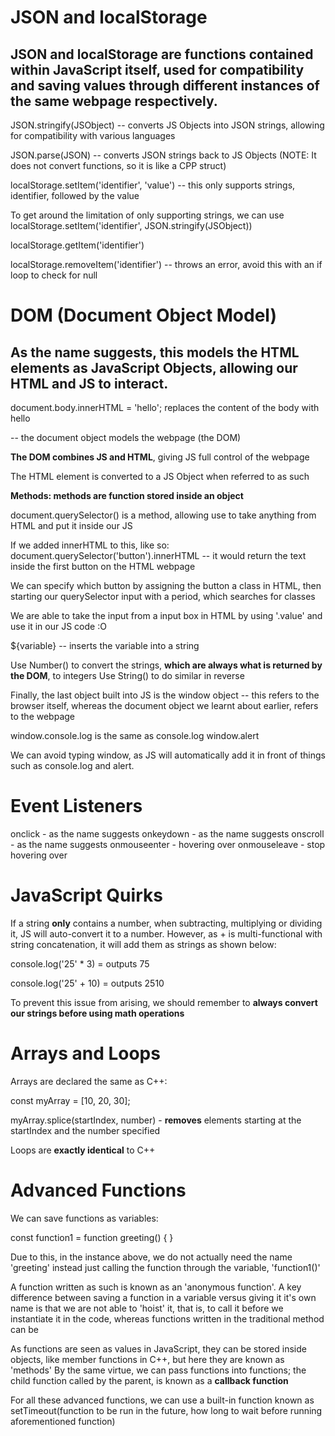 # JSON and localStorage

## JSON and localStorage are functions contained within JavaScript itself, used for compatibility and saving values through different instances of the same webpage respectively.

JSON.stringify(JSObject) -- converts JS Objects into JSON strings, allowing for compatibility with various languages

JSON.parse(JSON) -- converts JSON strings back to JS Objects (NOTE: It does not convert functions, so it is like a CPP struct)

localStorage.setItem('identifier', 'value') -- this only supports strings, identifier, followed by the value

To get around the limitation of only supporting strings, we can use localStorage.setItem('identifier', JSON.stringify(JSObject))

localStorage.getItem('identifier')

localStorage.removeItem('identifier') -- throws an error, avoid this with an if loop to check for null

# DOM (Document Object Model)

## As the name suggests, this models the HTML elements as JavaScript Objects, allowing our HTML and JS to interact.

document.body.innerHTML = 'hello'; replaces the content of the body with hello

-- the document object models the webpage (the DOM)

**The DOM combines JS and HTML**, giving JS full control of the webpage

The HTML element is converted to a JS Object when referred to as such

**Methods: methods are function stored inside an object**

document.querySelector() is a method, allowing use to take anything from HTML and put it inside our JS

If we added innerHTML to this, like so: document.querySelector('button').innerHTML --  it would return the text inside the first button on the HTML webpage

We can specify which button by assigning the button a class in HTML, then starting our querySelector input with a period, which searches for classes

We are able to take the input from a input box in HTML by using '.value' and use it in our JS code :O

${variable} -- inserts the variable into a string

Use Number() to convert the strings, **which are always what is returned by the DOM**, to integers
Use String() to do similar in reverse

Finally, the last object built into JS is the window object -- this refers to the browser itself, whereas the document object we learnt about earlier, refers to the webpage

window.console.log is the same as console.log
window.alert

We can avoid typing window, as JS will automatically add it in front of things such as console.log and alert.




# Event Listeners

onclick - as the name suggests
onkeydown - as the name suggests
onscroll - as the name suggests
onmouseenter - hovering over
onmouseleave - stop hovering over

# JavaScript Quirks

If a string **only** contains a number, when subtracting, multiplying or dividing it, JS will auto-convert it to a number.
However, as + is multi-functional with string concatenation, it will add them as strings as shown below:

console.log('25' * 3) = outputs 75

console.log('25' + 10) = outputs 2510

To prevent this issue from arising, we should remember to **always convert our strings before using math operations**

# Arrays and Loops

Arrays are declared the same as C++:

const myArray = [10, 20, 30];

myArray.splice(startIndex, number) - **removes** elements starting at the startIndex and the number specified

Loops are **exactly identical** to C++

# Advanced Functions

We can save functions as variables:

const function1 = function greeting() {
}

Due to this, in the instance above, we do not actually need the name 'greeting' instead just calling the function through the variable, 'function1()'

A function written as such is known as an 'anonymous function'. A key difference between saving a function in a variable versus giving it it's own name is that
we are not able to 'hoist' it, that is, to call it before we instantiate it in the code, whereas functions written in the traditional method can be

As functions are seen as values in JavaScript, they can be stored inside objects, like member functions in C++, but here they are known as 'methods'
By the same virtue, we can pass functions into functions; the child function called by the parent, is known as a **callback function**

For all these advanced functions, we can use a built-in function known as setTimeout(function to be run in the future, how long to wait before running aforementioned function)







